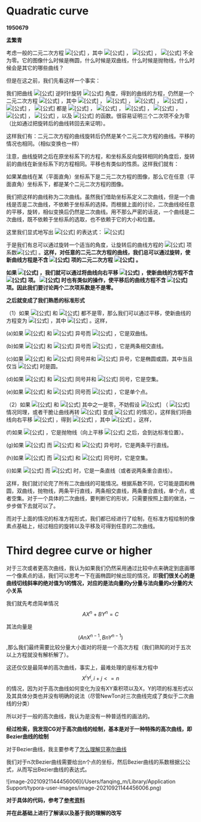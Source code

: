 # Quadratic curve

**1950679**

**孟繁青**



考虑一般的二元二次方程 ![[公式]](https://www.zhihu.com/equation?tex=Ax%5E2%2BBxy%2BCy%5E2%2BDx%2BEy%2BF%3D0) ，其中 ![[公式]](https://www.zhihu.com/equation?tex=A) ， ![[公式]](https://www.zhihu.com/equation?tex=B) ， ![[公式]](https://www.zhihu.com/equation?tex=C) 不全为零。它的图像什么时候是椭圆，什么时候是双曲线，什么时候是抛物线，什么时候会是其它的哪些曲线？





但是在这之前，我们先看这样一个事实：

我们把曲线 ![[公式]](https://www.zhihu.com/equation?tex=Ax%5E2%2BBxy%2BCy%5E2%2BDx%2BEy%2BF%3D0) 逆时针旋转 ![[公式]](https://www.zhihu.com/equation?tex=%5Ctheta) 角度，得到的曲线的方程，仍然是一个二元二次方程 ![[公式]](https://www.zhihu.com/equation?tex=A%27x%5E2%2BB%27xy%2BC%27y%5E2%2BD%27x%2BE%27y%2BF%27%3D0) ，其中 ![[公式]](https://www.zhihu.com/equation?tex=A%27) ， ![[公式]](https://www.zhihu.com/equation?tex=B%27) ， ![[公式]](https://www.zhihu.com/equation?tex=C%27) ， ![[公式]](https://www.zhihu.com/equation?tex=D%27) ， ![[公式]](https://www.zhihu.com/equation?tex=E%27) ， ![[公式]](https://www.zhihu.com/equation?tex=F%27) 都是 ![[公式]](https://www.zhihu.com/equation?tex=A) ， ![[公式]](https://www.zhihu.com/equation?tex=B) ， ![[公式]](https://www.zhihu.com/equation?tex=C) ， ![[公式]](https://www.zhihu.com/equation?tex=D) ， ![[公式]](https://www.zhihu.com/equation?tex=E) ， ![[公式]](https://www.zhihu.com/equation?tex=F) ，以及 ![[公式]](https://www.zhihu.com/equation?tex=%5Ctheta) 的函数。很容易证明三个二次项不全为零（比如通过把旋转后的曲线转回去来证明）。

这样我们有：二元二次方程的曲线旋转后仍然是某个二元二次方程的曲线。平移的情况也相同。（相似变换也一样）

注意，曲线旋转之后在原坐标系下的方程，和坐标系反向旋转相同的角度后，旋转前的曲线在新坐标系下的方程相同。平移也有类似的性质。这样我们就有：

如果某曲线在某（平面直角）坐标系下是二元二次方程的图像，那么它在任意（平面直角）坐标系下，都是某个二元二次方程的图像。

我们把这样的曲线称为二次曲线。虽然我们借助坐标系定义二次曲线，但是一个曲线是否是二次曲线，不依赖于坐标系的选择。而根据上面的讨论，二次曲线经任意的平移，旋转，相似变换后仍然是二次曲线。用不那么严密的话说，一个曲线是二次曲线，既不依赖于坐标系的选取，也不依赖于它的大小和位置。



这里我们显式地写出 ![[公式]](https://www.zhihu.com/equation?tex=B%27) 的表达式： ![[公式]](https://www.zhihu.com/equation?tex=B%27%3D2A%5Ccos%7B%5Ctheta%7D%5Csin%7B%5Ctheta%7D%2BB%28%5Ccos%5E2%7B%5Ctheta%7D-%5Csin%5E2%7B%5Ctheta%7D%29-2C%5Ccos%7B%5Ctheta%7D%5Csin%7B%5Ctheta%7D%3D%28A-C%29%5Csin%7B2%5Ctheta%7D%2BB%5Ccos%7B2%5Ctheta%7D) 

于是我们有总可以通过旋转一个适当的角度，让旋转后的曲线方程的 ![[公式]](https://www.zhihu.com/equation?tex=xy) 项系数![[公式]](https://www.zhihu.com/equation?tex=B%27%3D0) 。**这样，对任意的二元二次方程的曲线，我们总可以通过旋转，使新曲线方程是不含 ![[公式]](https://www.zhihu.com/equation?tex=xy) 项的二元二次方程 ![[公式]](https://www.zhihu.com/equation?tex=A%27x%5E2%2BC%27y%5E2%2BD%27x%2BE%27y%2BF%27%3D0) 。**



**如果 ![[公式]](https://www.zhihu.com/equation?tex=A%27%5Cne0) ，我们就可以通过将曲线向右平移 ![[公式]](https://www.zhihu.com/equation?tex=%5Cfrac%7BD%27%7D%7B2A%27%7D) ，使新曲线的方程不含 ![[公式]](https://www.zhihu.com/equation?tex=x) 项。 ![[公式]](https://www.zhihu.com/equation?tex=C%27%5Cne+0) 时也有类似的操作，使平移后的曲线方程不含 ![[公式]](https://www.zhihu.com/equation?tex=y) 项。因此我们要讨论两个二次项系数是不是零。**

**之后就变成了我们熟悉的标准形式**

（1）如果 ![[公式]](https://www.zhihu.com/equation?tex=A%27) 和 ![[公式]](https://www.zhihu.com/equation?tex=C%27) 都不是零，那么我们可以通过平移，使新曲线的方程变为 ![[公式]](https://www.zhihu.com/equation?tex=A%27x%5E2%2BC%27y%5E2%2BF%27%27%3D0) ，其中 ![[公式]](https://www.zhihu.com/equation?tex=F%27%27%3DF%27-%5Cfrac%7BD%27%5E2%7D%7B4A%27%7D-%5Cfrac%7BE%27%5E2%7D%7B4C%27%7D) 。这样，

(a)如果 ![[公式]](https://www.zhihu.com/equation?tex=A%27) 和 ![[公式]](https://www.zhihu.com/equation?tex=C%27) 异号而 ![[公式]](https://www.zhihu.com/equation?tex=F%27%27%5Cne0) ，它是双曲线。

(b)如果 ![[公式]](https://www.zhihu.com/equation?tex=A%27) 和 ![[公式]](https://www.zhihu.com/equation?tex=C%27) 异号而 ![[公式]](https://www.zhihu.com/equation?tex=F%27%27%3D0) ，它是两条相交直线。

(c)如果 ![[公式]](https://www.zhihu.com/equation?tex=A%27) 和 ![[公式]](https://www.zhihu.com/equation?tex=C%27) 同号并和 ![[公式]](https://www.zhihu.com/equation?tex=F%27%27) 异号，它是椭圆或圆，其中当且仅当 ![[公式]](https://www.zhihu.com/equation?tex=A%27%3DC%27) 时是圆。

(d)如果 ![[公式]](https://www.zhihu.com/equation?tex=A%27) 和 ![[公式]](https://www.zhihu.com/equation?tex=C%27) 同号并和 ![[公式]](https://www.zhihu.com/equation?tex=F%27%27) 同号，它是空集。

(e)如果 ![[公式]](https://www.zhihu.com/equation?tex=A%27) 和 ![[公式]](https://www.zhihu.com/equation?tex=C%27) 同号而 ![[公式]](https://www.zhihu.com/equation?tex=F%27%27%3D0) ，它是单个点。

（2）如果 ![[公式]](https://www.zhihu.com/equation?tex=A%27) 和 ![[公式]](https://www.zhihu.com/equation?tex=C%27) 其中之一是零，不妨假设 ![[公式]](https://www.zhihu.com/equation?tex=C%27%3D0) （ ![[公式]](https://www.zhihu.com/equation?tex=A%27%3D0) 情况同理，或者干脆让曲线再转 ![[公式]](https://www.zhihu.com/equation?tex=%5Cfrac%7B%5Cpi%7D%7B2%7D) 变成 ![[公式]](https://www.zhihu.com/equation?tex=C%27%3D0) 的情况）。这样我们将曲线向右平移 ![[公式]](https://www.zhihu.com/equation?tex=%5Cfrac%7BD%27%7D%7B2A%27%7D) ，得到 ![[公式]](https://www.zhihu.com/equation?tex=A%27x%5E2%2BE%27y%2BF%27%27%3D0) ，其中 ![[公式]](https://www.zhihu.com/equation?tex=F%27%27%3DF%27-%5Cfrac%7BD%27%5E2%7D%7B4A%27%7D) 。这样，

(f)如果 ![[公式]](https://www.zhihu.com/equation?tex=E%27%5Cne0) ，它是抛物线（向上平移 ![[公式]](https://www.zhihu.com/equation?tex=%5Cfrac%7BF%27%27%7D%7BE%27%7D) 之后，会到达标准位置）。

(g)如果 ![[公式]](https://www.zhihu.com/equation?tex=E%27%3D0) 而 ![[公式]](https://www.zhihu.com/equation?tex=F%27%27) 和 ![[公式]](https://www.zhihu.com/equation?tex=A%27) 异号时，它是两条平行直线。

(h)如果 ![[公式]](https://www.zhihu.com/equation?tex=E%27%3D0) 而 ![[公式]](https://www.zhihu.com/equation?tex=F%27%27) 和 ![[公式]](https://www.zhihu.com/equation?tex=A%27) 同号时，它是空集。

(i)如果 ![[公式]](https://www.zhihu.com/equation?tex=E%27%3D0) 而 ![[公式]](https://www.zhihu.com/equation?tex=F%27%27%3D0) 时，它是一条直线（或者说两条重合直线）。





这样，我们就讨论完了所有二次曲线的可能情况。根据系数不同，它可能是圆和椭圆，双曲线，抛物线，两条平行直线，两条相交直线，两条重合直线，单个点，或者空集。对于一个具体的二次曲线，要判断它的形状，只需要按照上面的做法，一步步做下去就可以了。

而对于上面的情况的标准方程形式，我们都已经进行了绘制，在标准方程绘制的像素点基础上，经过相应的旋转以及平移及可得到任意的二次曲线。





# Third degree curve or higher

对于三次或者更高次曲线，我认为如果我们仍然采用通过比较中点来确定到底画哪一个像素点的话，我们可以思考一下在画椭圆时候出现的情况，即**我们很关心的是曲线切线斜率的绝对值为1的情况，对应的是法向量的y分量与法向量的x分量的大小关系**

我们就先考虑简单情况 $$AX^n + BY^n = C$$

其法向量是$$(AnX^{n-1},BnY^{n-1})$$,那么我们最终需要比较分量大小面对的将是一个高次方程（我们熟知的对于五次以上方程就没有解析解了）。

这还仅仅是最简单的高次曲线，事实上，最难处理的是标准方程中$$X^{i}Y^{j},i+j <= n$$的情况，因为对于高次曲线如何变化为没有XY乘积项以及X，Y的项的标准形式以及其具体分类也并没有明确的说法（尽管NewTon对三次曲线完成了类似于二次曲线的分类）

所以对于一般的高次曲线，我认为是没有一种普适性的画法的。



**经过检索，我发现CG对于高次曲线的绘制，基本是对于一种特殊的高次曲线，即Bezier曲线的绘制**



对于Bezier曲线，我主要参考了[怎么理解贝塞尔曲线](https://www.zhihu.com/question/29565629/answer/1184466425)

我们对于n次Bezier曲线需要给出n个点的坐标，然后Bezier曲线的系数根据公公式，从而写出Bezier曲线的表达式。

![image-20210921144456006](/Users/fanqing_m/Library/Application Support/typora-user-images/image-20210921144456006.png)

**对于具体的代码，参考了[参考资料](https://www.cxyzjd.com/article/qq_47867028/116355539)**

**并在此基础上进行了解读以及基于我的理解的改写**

